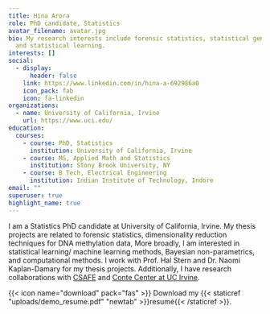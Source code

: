 ```yaml
---
title: Hina Arora
role: PhD candidate, Statistics
avatar_filename: avatar.jpg
bio: My research interests include forensic statistics, statistical genomics,
  and statistical learning.
interests: []
social:
  - display:
      header: false
    link: https://www.linkedin.com/in/hina-a-692986a0
    icon_pack: fab
    icon: fa-linkedin
organizations:
  - name: University of California, Irvine
    url: https://www.uci.edu/
education:
  courses:
    - course: PhD, Statistics
      institution: University of California, Irvine
    - course: MS, Applied Math and Statistics
      institution: Stony Brook University, NY
    - course: B Tech, Electrical Engineering
      institution: Indian Institute of Technology, Indore
email: ""
superuser: true
highlight_name: true
---
```

I am a Statistics PhD candidate at University of California, Irvine. My thesis projects are related to forensic statistics, dimensionality reduction techniques for DNA methylation data, More broadly, I am interested in statistical learning/ machine learning methods, Bayesian non-parametrics, and computational methods. I work with Prof. Hal Stern and Dr. Naomi Kaplan-Damary for my thesis projects. Additionally, I have research collaborations with [CSAFE](https://forensicstats.org/) and [Conte Center at UC Irvine](https://contecenter.uci.edu/).

{{< icon name="download" pack="fas" >}} Download my {{< staticref "uploads/demo_resume.pdf" "newtab" >}}resumé{{< /staticref >}}.
